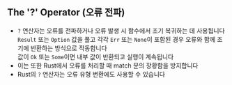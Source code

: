 ## The '?' Operator (오류 전파)

- `?` 연산자는 오류를 전파하거나 오류 발생 시 함수에서 조기 복귀하는 데 사용됩니다  
  `Result` 또는 `Option` 값을 풀고 각각 `Err` 또는 `None`이 포함된 경우 오류와 함께 조기에 반환하는 방식으로 작동합니다    
  값이 `Ok` 또는 `Some`이면 내부 값이 반환되고 실행이 계속됩니다  
- 이는 또한 Rust에서 오류를 처리할 때 match 문의 장황함을 방지합니다
- Rust의 `?` 연산자는 오류 유형 변환에도 사용할 수 있습니다